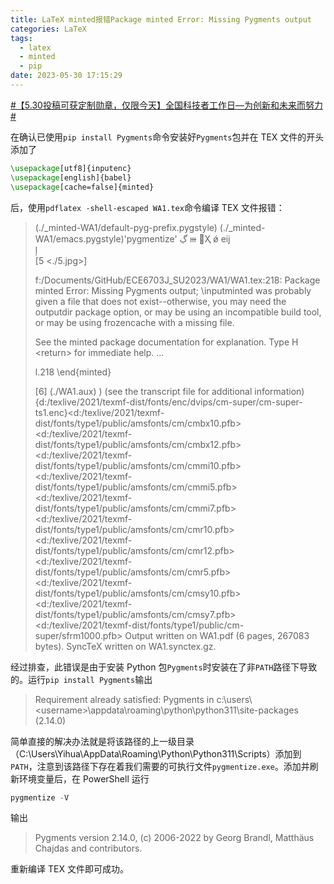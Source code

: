 ```yaml
---
title: LaTeX minted报错Package minted Error: Missing Pygments output
categories: LaTeX
tags:
  - latex
  - minted
  - pip
date: 2023-05-30 17:15:29
---
```


[#【5.30投稿可获定制勋章，仅限今天】全国科技者工作日—为创新和未来而努力#](https://activity.csdn.net/creatActivity?id=10443)

在确认已使用`pip install Pygments`命令安装好`Pygments`包并在 TEX 文件的开头添加了

```latex
\usepackage[utf8]{inputenc}
\usepackage[english]{babel}
\usepackage[cache=false]{minted}
```
后，使用`pdflatex -shell-escaped WA1.tex`命令编译 TEX 文件报错：
>(./_minted-WA1/default-pyg-prefix.pygstyle) (./_minted-WA1/emacs.pygstyle)'pygmentize'      ڲ    ⲿ   Ҳ   ǿ    еĳ   
>   ļ   
> [5 <./5.jpg>]
>
>f:/Documents/GitHub/ECE6703J_SU2023/WA1/WA1.tex:218: Package minted Error: Missing Pygments output; \inputminted was
>probably given a file that does not exist--otherwise, you may need 
>the outputdir package option, or may be using an incompatible build tool,
>or may be using frozencache with a missing file.
>
>See the minted package documentation for explanation.
>Type  H \<return>  for immediate help.
> ...                                              
>
>l.218 \end{minted}
>
>[6] (./WA1.aux) )
>(see the transcript file for additional information){d:/texlive/2021/texmf-dist/fonts/enc/dvips/cm-super/cm-super-ts1.enc}<d:/texlive/2021/texmf-dist/fonts/type1/public/amsfonts/cm/cmbx10.pfb><d:/texlive/2021/texmf-dist/fonts/type1/public/amsfonts/cm/cmbx12.pfb><d:/texlive/2021/texmf-dist/fonts/type1/public/amsfonts/cm/cmmi10.pfb><d:/texlive/2021/texmf-dist/fonts/type1/public/amsfonts/cm/cmmi5.pfb><d:/texlive/2021/texmf-dist/fonts/type1/public/amsfonts/cm/cmmi7.pfb><d:/texlive/2021/texmf-dist/fonts/type1/public/amsfonts/cm/cmr10.pfb><d:/texlive/2021/texmf-dist/fonts/type1/public/amsfonts/cm/cmr12.pfb><d:/texlive/2021/texmf-dist/fonts/type1/public/amsfonts/cm/cmr5.pfb><d:/texlive/2021/texmf-dist/fonts/type1/public/amsfonts/cm/cmsy10.pfb><d:/texlive/2021/texmf-dist/fonts/type1/public/amsfonts/cm/cmsy7.pfb><d:/texlive/2021/texmf-dist/fonts/type1/public/cm-super/sfrm1000.pfb>
>Output written on WA1.pdf (6 pages, 267083 bytes).
>SyncTeX written on WA1.synctex.gz.

经过排查，此错误是由于安装 Python 包`Pygments`时安装在了非`PATH`路径下导致的。运行`pip install Pygments`输出
>Requirement already satisfied: Pygments in c:\users\\<username\>\appdata\roaming\python\python311\site-packages (2.14.0)

简单直接的解决办法就是将该路径的上一级目录（C:\Users\Yihua\AppData\Roaming\Python\Python311\Scripts）添加到`PATH`，注意到该路径下存在着我们需要的可执行文件`pygmentize.exe`。添加并刷新环境变量后，在 PowerShell 运行
```powershell
pygmentize -V
```
输出
>Pygments version 2.14.0, (c) 2006-2022 by Georg Brandl, Matthäus Chajdas and contributors.

重新编译 TEX 文件即可成功。